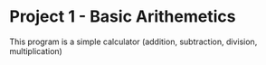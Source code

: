 # Project 1 - Basic Arithemetics
This program is a simple calculator (addition, subtraction, division, multiplication)

